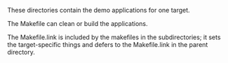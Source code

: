These directories contain the demo applications for one target.

The Makefile can clean or build the applications.

The Makefile.link is included by the makefiles in the subdirectories;
it sets the target-specific things and defers to the
Makefile.link in the parent directory.
      
      
      